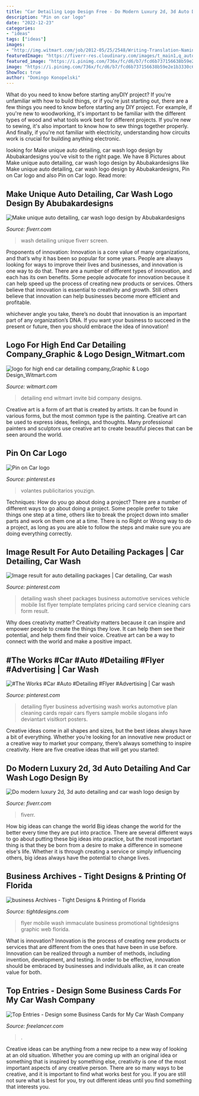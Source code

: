 ```yaml
---
title: "Car Detailing Logo Design Free - Do Modern Luxury 2d, 3d Auto Detailing And Car Wash Logo Design By"
description: "Pin on car logo"
date: "2022-12-23"
categories:
- "ideas"
tags: ["ideas"]
images:
- "http://img.witmart.com/job/2012-05/25/2548/Writing-Translation-Naming-4fc82d8556414.jpg"
featuredImage: "https://fiverr-res.cloudinary.com/images/t_main1,q_auto,f_auto,q_auto,f_auto/gigs2/147273689/original/2857072707177c561dd6c9042781e4cc708022d5/do-modern-luxury-2d-3d-auto-detailing-and-car-wash-logo-design.jpg"
featured_image: "https://i.pinimg.com/736x/fc/d6/b7/fcd6b737156638b59e2e1b3330c66962--banner-template-flyer-template.jpg"
image: "https://i.pinimg.com/736x/fc/d6/b7/fcd6b737156638b59e2e1b3330c66962--banner-template-flyer-template.jpg"
ShowToc: true
author: "Domingo Konopelski"
---
```



What do you need to know before starting anyDIY project?
If you're unfamiliar with how to build things, or if you're just starting out, there are a few things you need to know before starting any DIY project. For example, if you're new to woodworking, it's important to be familiar with the different types of wood and what tools work best for different projects. If you're new to sewing, it's also important to know how to sew things together properly. And finally, if you're not familiar with electricity, understanding how circuits work is crucial for building anything electronic.

	

		
looking for Make unique auto detailing, car wash logo design by Abubakardesigns you've visit to the right page. We have 8 Pictures about Make unique auto detailing, car wash logo design by Abubakardesigns like Make unique auto detailing, car wash logo design by Abubakardesigns, Pin on Car logo and also Pin on Car logo. Read more:
		
    
## Make Unique Auto Detailing, Car Wash Logo Design By Abubakardesigns

<img loading=lazy src="https://fiverr-res.cloudinary.com/images/t_main1,q_auto,f_auto,q_auto,f_auto/gigs2/120267446/original/539558014ee7140e82fccc5d81cd9e3dac0a8409/shape-a-versatile-creative-logo-for-you-in-24-hrs.jpg" onerror="this.onerror=null;this.src='https://tse1.mm.bing.net/th?id=OIP.acphjyZRFkANv3qiN1RJZAHaEK&amp;pid=15.1';" alt="Make unique auto detailing, car wash logo design by Abubakardesigns">

_Source: fiverr.com_

>wash detailing unique fiverr screen. 

	

Proponents of innovation:
Innovation is a core value of many organizations, and that’s why it has been so popular for some years. People are always looking for ways to improve their lives and businesses, and innovation is one way to do that. There are a number of different types of innovation, and each has its own benefits.
Some people advocate for innovation because it can help speed up the process of creating new products or services. Others believe that innovation is essential to creativity and growth. Still others believe that innovation can help businesses become more efficient and profitable.

 whichever angle you take, there’s no doubt that innovation is an important part of any organization’s DNA. If you want your business to succeed in the present or future, then you should embrace the idea of innovation!

    
## Logo For High End Car Detailing Company_Graphic &amp; Logo Design_Witmart.com

<img loading=lazy src="http://img.witmart.com/job/2012-05/25/2548/Writing-Translation-Naming-4fc82d8556414.jpg" onerror="this.onerror=null;this.src='https://tse1.mm.bing.net/th?id=OIP.DMCmGDoiJD9wfMhEL3bAGAHaFj&amp;pid=15.1';" alt="logo for high end car detailing company_Graphic &amp; Logo Design_Witmart.com">

_Source: witmart.com_

>detailing end witmart invite bid company designs. 

	

Creative art is a form of art that is created by artists. It can be found in various forms, but the most common type is the painting. Creative art can be used to express ideas, feelings, and thoughts. Many professional painters and sculptors use creative art to create beautiful pieces that can be seen around the world.

    
## Pin On Car Logo

<img loading=lazy src="https://i.pinimg.com/736x/fc/d6/b7/fcd6b737156638b59e2e1b3330c66962--banner-template-flyer-template.jpg" onerror="this.onerror=null;this.src='https://tse3.mm.bing.net/th?id=OIP.aRcQFgStG_Nc0ekv_S5LLwHaKg&amp;pid=15.1';" alt="Pin on Car logo">

_Source: pinterest.es_

>volantes publicitarios youzign. 

	

Techniques: How do you go about doing a project?
There are a number of different ways to go about doing a project. Some people prefer to take things one step at a time, others like to break the project down into smaller parts and work on them one at a time. There is no Right or Wrong way to do a project, as long as you are able to follow the steps and make sure you are doing everything correctly.

    
## Image Result For Auto Detailing Packages | Car Detailing, Car Wash

<img loading=lazy src="https://i.pinimg.com/736x/35/bc/81/35bc8151ac54e06f9d9cf15562e42c9b.jpg" onerror="this.onerror=null;this.src='https://tse1.mm.bing.net/th?id=OIP.VLUwXzUB19Bqxyr2NVz9WgAAAA&amp;pid=15.1';" alt="Image result for auto detailing packages | Car detailing, Car wash">

_Source: pinterest.com_

>detailing wash sheet packages business automotive services vehicle mobile list flyer template templates pricing card service cleaning cars form result. 

	

Why does creativity matter?
Creativity matters because it can inspire and empower people to create the things they love. It can help them see their potential, and help them find their voice. Creative art can be a way to connect with the world and make a positive impact.

    
## #The Works #Car #Auto #Detailing #Flyer #Advertising | Car Wash

<img loading=lazy src="https://i.pinimg.com/736x/81/36/ba/8136ba77c61108ddef0831c0690dba45--detail-shop-auto-detailing.jpg" onerror="this.onerror=null;this.src='https://tse3.mm.bing.net/th?id=OIP.-e2kWbNtXepbf5vyyRhluQHaLH&amp;pid=15.1';" alt="#The Works #Car #Auto #Detailing #Flyer #Advertising | Car wash">

_Source: pinterest.com_

>detailing flyer business advertising wash works automotive plan cleaning cards repair cars flyers sample mobile slogans info deviantart visitkort posters. 

	

Creative ideas come in all shapes and sizes, but the best ideas always have a bit of everything. Whether you’re looking for an innovative new product or a creative way to market your company, there’s always something to inspire creativity. Here are five creative ideas that will get you started: 

    
## Do Modern Luxury 2d, 3d Auto Detailing And Car Wash Logo Design By

<img loading=lazy src="https://fiverr-res.cloudinary.com/images/t_main1,q_auto,f_auto,q_auto,f_auto/gigs2/147273689/original/2857072707177c561dd6c9042781e4cc708022d5/do-modern-luxury-2d-3d-auto-detailing-and-car-wash-logo-design.jpg" onerror="this.onerror=null;this.src='https://tse3.mm.bing.net/th?id=OIP.3LL1elKQeAjw5GmsRBpPDQHaE-&amp;pid=15.1';" alt="Do modern luxury 2d, 3d auto detailing and car wash logo design by">

_Source: fiverr.com_

>fiverr. 

	

How big ideas can change the world
Big ideas change the world for the better every time they are put into practice. There are several different ways to go about putting these big ideas into practice, but the most important thing is that they be born from a desire to make a difference in someone else's life. Whether it is through creating a service or simply influencing others, big ideas always have the potential to change lives.

    
## Business Archives - Tight Designs &amp; Printing Of Florida

<img loading=lazy src="http://tightdesigns.com/web-graphic-design/wp-content/uploads/2011/05/immaculate-flyer-back.jpg" onerror="this.onerror=null;this.src='https://tse3.mm.bing.net/th?id=OIP.xxOKTjzxnkTd3L93eAsozgHaKX&amp;pid=15.1';" alt="business Archives - Tight Designs &amp; Printing of Florida">

_Source: tightdesigns.com_

>flyer mobile wash immaculate business promotional tightdesigns graphic web florida. 

	

What is innovation?
Innovation is the process of creating new products or services that are different from the ones that have been in use before. Innovation can be realized through a number of methods, including invention, development, and testing. In order to be effective, innovation should be embraced by businesses and individuals alike, as it can create value for both.

    
## Top Entries - Design Some Business Cards For My Car Wash Company

<img loading=lazy src="https://cdn3.f-cdn.com/contestentries/111884/9665043/543e75d8d80ec_thumb900.jpg" onerror="this.onerror=null;this.src='https://tse1.mm.bing.net/th?id=OIP.60odCY7gxRHOTz09sduMhwHaF1&amp;pid=15.1';" alt="Top Entries - Design some Business Cards for My Car Wash Company">

_Source: freelancer.com_

>. 

	

Creative ideas can be anything from a new recipe to a new way of looking at an old situation. Whether you are coming up with an original idea or something that is inspired by something else, creativity is one of the most important aspects of any creative person. There are so many ways to be creative, and it is important to find what works best for you. If you are still not sure what is best for you, try out different ideas until you find something that interests you.

